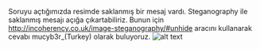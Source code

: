 Soruyu açtığımızda resimde saklanmış bir mesaj vardı.
Steganography ile saklanmış mesajı açığa çıkartabiliriz. 
Bunun için http://incoherency.co.uk/image-steganography/#unhide aracını kullanarak cevabı mucyb3r_(Turkey) olarak buluyoruz.
![alt text](https://github.com/MuCyberLab/CTF/blob/master/Stegano/100.JPG?raw=true)
